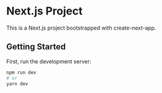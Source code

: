 # Next.js Project

This is a Next.js project bootstrapped with create-next-app.

## Getting Started

First, run the development server:

```bash
npm run dev
# or
yarn dev
